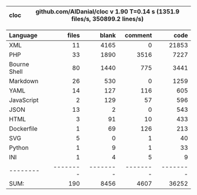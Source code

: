 
cloc|github.com/AlDanial/cloc v 1.90  T=0.14 s (1351.9 files/s, 350899.2 lines/s)
--- | ---

Language|files|blank|comment|code
:-------|-------:|-------:|-------:|-------:
XML|11|4165|0|21853
PHP|33|1890|3516|7227
Bourne Shell|80|1440|775|3441
Markdown|26|530|0|1259
YAML|14|127|116|605
JavaScript|2|129|57|596
JSON|13|2|0|543
HTML|3|91|10|433
Dockerfile|1|69|126|213
SVG|5|0|1|40
Python|1|9|1|33
INI|1|4|5|9
--------|--------|--------|--------|--------
SUM:|190|8456|4607|36252
